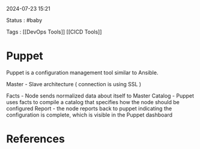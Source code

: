
2024-07-23 15:21

Status : #baby 

Tags : [[DevOps Tools]] [[CICD Tools]] 

# Puppet

Puppet is a configuration management tool similar to Ansible.

Master - Slave architecture ( connection is using SSL )

Facts - Node sends normalized data about itself to Master 
Catalog - Puppet uses facts to compile a catalog that specifies how the node should be configured
Report - the node reports back to puppet indicating the configuration is complete, which is visible in the Puppet dashboard


# References